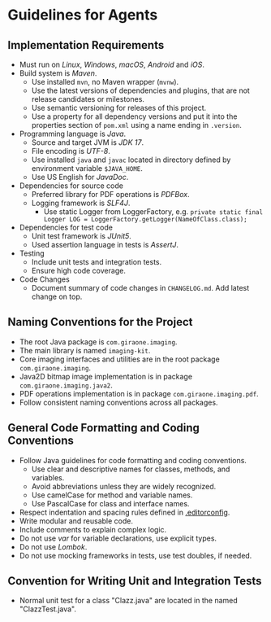 # Guidelines for Agents

## Implementation Requirements

- Must run on *Linux*, *Windows*, *macOS*, *Android* and *iOS*.
- Build system is *Maven*.
  - Use installed `mvn`, no Maven wrapper (`mvnw`).
  - Use the latest versions of dependencies and plugins, that are not release candidates or milestones.
  - Use semantic versioning for releases of this project.
  - Use a property for all dependency versions and put it into the properties section of `pom.xml` using a name ending in `.version`.
- Programming language is *Java*.
  - Source and target JVM is *JDK 17*.
  - File encoding is *UTF-8*.
  - Use installed `java` and `javac` located in directory defined by environment variable `$JAVA_HOME`.
  - Use US English for *JavaDoc*.
- Dependencies for source code
  - Preferred library for PDF operations is *PDFBox*.
  - Logging framework is *SLF4J*.
    - Use static Logger from LoggerFactory, e.g. `private static final Logger LOG = LoggerFactory.getLogger(NameOfClass.class);`
- Dependencies for test code
  - Unit test framework is *JUnit5*.
  - Used assertion language in tests is *AssertJ*.
- Testing
  - Include unit tests and integration tests.
  - Ensure high code coverage.
- Code Changes
  - Document summary of code changes in `CHANGELOG.md`. Add latest change on top.
  
## Naming Conventions for the Project

- The root Java package is `com.giraone.imaging`.
- The main library is named `imaging-kit`.
- Core imaging interfaces and utilities are in the root package `com.giraone.imaging`.
- Java2D bitmap image implementation is in package `com.giraone.imaging.java2`.
- PDF operations implementation is in package `com.giraone.imaging.pdf`.
- Follow consistent naming conventions across all packages.

## General Code Formatting and Coding Conventions

- Follow Java guidelines for code formatting and coding conventions.
  - Use clear and descriptive names for classes, methods, and variables.
  - Avoid abbreviations unless they are widely recognized.
  - Use camelCase for method and variable names.
  - Use PascalCase for class and interface names.
- Respect indentation and spacing rules defined in [.editorconfig](.editorconfig).
- Write modular and reusable code.
- Include comments to explain complex logic.
- Do not use *var* for variable declarations, use explicit types.
- Do not use *Lombok*.
- Do not use mocking frameworks in tests, use test doubles, if needed.


## Convention for Writing Unit and Integration Tests

- Normal unit test for a class "Clazz.java" are located in the named "ClazzTest.java".
